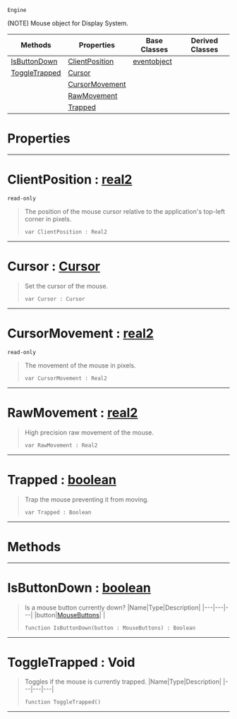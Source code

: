  `Engine`

(NOTE) Mouse object for Display System.

|Methods|Properties|Base Classes|Derived Classes|
|---|---|---|---|
|[ IsButtonDown](https://github.com/zeroengineteam/ZeroDocs/code_reference/class_reference/mouse.markdown#isbuttondown-zero-engine)|[ ClientPosition](https://github.com/zeroengineteam/ZeroDocs/code_reference/class_reference/mouse.markdown#clientposition-zero-engi)|[eventobject](https://github.com/zeroengineteam/ZeroDocs/code_reference/class_reference/eventobject.markdown)| |
|[ ToggleTrapped](https://github.com/zeroengineteam/ZeroDocs/code_reference/class_reference/mouse.markdown#toggletrapped-void)|[ Cursor](https://github.com/zeroengineteam/ZeroDocs/code_reference/class_reference/mouse.markdown#cursor-zero-engine-docum)| | |
| |[ CursorMovement](https://github.com/zeroengineteam/ZeroDocs/code_reference/class_reference/mouse.markdown#cursormovement-zero-engi)| | |
| |[ RawMovement](https://github.com/zeroengineteam/ZeroDocs/code_reference/class_reference/mouse.markdown#rawmovement-zero-engine)| | |
| |[ Trapped](https://github.com/zeroengineteam/ZeroDocs/code_reference/class_reference/mouse.markdown#trapped-zero-engine-docu)| | |


 #  Properties


---  
 #  ClientPosition : [real2](https://github.com/zeroengineteam/ZeroDocs/code_reference/zilch_base_types/real2.markdown)

 `read-only`

> The position of the mouse cursor relative to the application's top-left corner in pixels.
> ``` lang=cpp, name=Zilch
> var ClientPosition : Real2


---  
 #  Cursor : [Cursor](https://github.com/zeroengineteam/ZeroDocs/code_reference/enum_reference.markdown#cursor)

> Set the cursor of the mouse.
> ``` lang=cpp, name=Zilch
> var Cursor : Cursor


---  
 #  CursorMovement : [real2](https://github.com/zeroengineteam/ZeroDocs/code_reference/zilch_base_types/real2.markdown)

 `read-only`

> The movement of the mouse in pixels.
> ``` lang=cpp, name=Zilch
> var CursorMovement : Real2


---  
 #  RawMovement : [real2](https://github.com/zeroengineteam/ZeroDocs/code_reference/zilch_base_types/real2.markdown)

> High precision raw movement of the mouse.
> ``` lang=cpp, name=Zilch
> var RawMovement : Real2


---  
 #  Trapped : [boolean](https://github.com/zeroengineteam/ZeroDocs/code_reference/zilch_base_types/boolean.markdown)

> Trap the mouse preventing it from moving.
> ``` lang=cpp, name=Zilch
> var Trapped : Boolean


---  
 #  Methods


---  
 #  IsButtonDown : [boolean](https://github.com/zeroengineteam/ZeroDocs/code_reference/zilch_base_types/boolean.markdown)

> Is a mouse button currently down?
> |Name|Type|Description|
> |---|---|---|
> |button|[MouseButtons](https://github.com/zeroengineteam/ZeroDocs/code_reference/enum_reference.markdown#mousebuttons)| |
> ``` lang=cpp, name=Zilch
> function IsButtonDown(button : MouseButtons) : Boolean
> ``` 


---  
 #  ToggleTrapped : Void

> Toggles if the mouse is currently trapped.
> |Name|Type|Description|
> |---|---|---|
> ``` lang=cpp, name=Zilch
> function ToggleTrapped()
> ``` 


---  
 

 